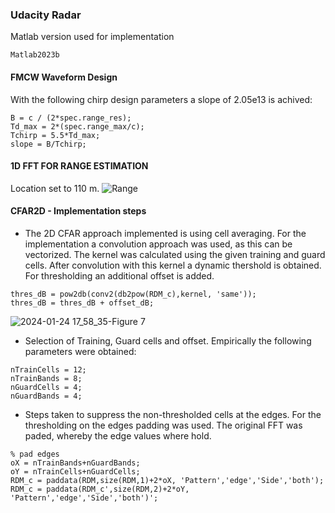 ### Udacity Radar 
Matlab version used for implementation
```
Matlab2023b
```

#### FMCW Waveform Design
With the following chirp design parameters a slope of 2.05e13 is achived:
```
B = c / (2*spec.range_res);
Td_max = 2*(spec.range_max/c);
Tchirp = 5.5*Td_max;
slope = B/Tchirp;
```
#### 1D FFT FOR RANGE ESTIMATION
Location set to 110 m.
![Range](https://github.com/danny-bit/udacity_sensorfusion/assets/59084863/66dedd0b-6c64-4964-b393-19534d6f7f1b)

#### CFAR2D - Implementation steps
- The 2D CFAR approach implemented is using cell averaging.
For the implementation a convolution approach was used, as this can be vectorized.
The kernel was calculated using the given training and guard cells.
After convolution with this kernel a dynamic thershold is obtained.
For thresholding an additional offset is added.
```
thres_dB = pow2db(conv2(db2pow(RDM_c),kernel, 'same'));
thres_dB = thres_dB + offset_dB;
```

![2024-01-24 17_58_35-Figure 7](https://github.com/danny-bit/udacity_sensorfusion/assets/59084863/dc104e36-a583-4e79-977b-d7b8771b8995)

- Selection of Training, Guard cells and offset.
Empirically the following parameters were obtained:

```
nTrainCells = 12;
nTrainBands = 8;
nGuardCells = 4;
nGuardBands = 4;
```
- Steps taken to suppress the non-thresholded cells at the edges.
For the thresholding on the edges padding was used.
The original FFT was paded, whereby the edge values where hold.

```
% pad edges
oX = nTrainBands+nGuardBands;
oY = nTrainCells+nGuardCells;
RDM_c = paddata(RDM,size(RDM,1)+2*oX, 'Pattern','edge','Side','both');
RDM_c = paddata(RDM_c',size(RDM,2)+2*oY, 'Pattern','edge','Side','both')';
```
